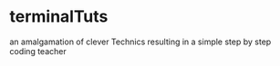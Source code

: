 # terminalTuts
an amalgamation of clever Technics resulting in a simple step by step coding teacher
